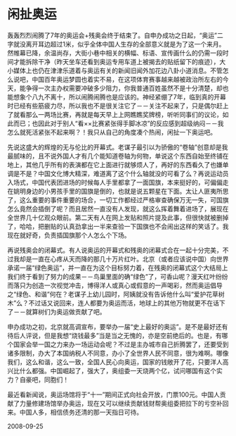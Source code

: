 # 闲扯奥运

轰轰烈烈闹腾了7年的奥运会+残奥会终于结束了。自申办成功之日起，“奥运”二字就没离开耳边超过1米，似乎全体中国人生存的全部意义就是为了这一个来月。然帷幕已降，余温尚存，大街小巷中相关的横幅、标语、宣传画什么的仍需一段时间才能拆除干净（昨天坐车还看到奥运专用车道上被揭去的贴纸留下的痕迹），大小媒体上也仍在津津乐道着与奥运有关的新闻旧闻外加花边八卦小道消息。不管怎么说吧，中国百年奥运梦圆也着实不易，在这项体育赛事越来越被政治所左右的今天，能争得一次主办权需要冲破多少阻力，你我普通百姓虽然不是十分清楚，却也能想象个八九不离十，所以闹腾闹腾也是应该的。神经紧绷了7年，临到真的开幕时已经有些筋疲力尽，所以我也不是很关注它了－－关注不起来了，只是偶尔赶上了就看那么一两场比赛，再就是每天早上上网瞧瞧奖牌榜，听听同事们的议论，如此而已；也因此对于别人“看××比赛紧张得手脚冰凉”的反应感到超级纳闷－－我怎么就死活紧张不起来啊？！我只从自己的角度凑个热闹，闲扯一下奥运吧。

先说这盛大的辉煌的无与伦比的开幕式。老谋子最引以为骄傲的“卷轴”创意却是我最腻味的，且不说外国人才有几个能知道卷轴为何物，单说这个东西自始至终铺在地上，其他几乎所有的表演都在它上面进行就够烦人了，再好的东西看久了也嫌单调是不是？中国文化博大精深，难道离了这个什么轴就没的可看了么？再说运动员入场式，中国代表团进场的时候每人手里都拿了一面国旗，本来挺好的，可偏偏走在姚明身边的小男孩手里的国旗是倒的，也就是说五颗星在下面。太让人匪夷所思了，这么重要的事件重要的场合，一切工作都经过严格审查确保万无一失，可国旗怎么竟然会插倒了呢？而且居然一直没有人发现，就这么挥着舞着进场了，展现在全世界几十亿观众眼前。第二天有人在网上发贴和照片提及此事，但很快就被删掉了，哈哈，把删贴的认真劲拿出一半来查验一下国旗也不会闹出这样的笑话了。我现在就好奇，负责插国旗那个人怎么个下场。

再说残奥会的闭幕式。有人说奥运的开幕式和残奥的闭幕式合在一起十分完美，不过我却是一直在心疼从天而降的那几十万片红叶。北京（或者应该说中国）向世界承诺一届“绿色奥运”，并一直在为这个目标努力着，在残奥的闭幕式这个大结局上我们终于看到了努力的成果－－鸟巢里面的确“绿色”了，可香山呢？漫天红叶纷纷而落只为创造一次视觉冲击，博得洋人或真心或假意的一声喝彩，然而奥运倡导之“绿色、和谐”何在？老谋子上幼儿园时，阿姨就没有告诉他什么叫“爱护花草树木”么？不过话又说回来，连人都要为奥运而活，地球上的其他万物就更不在话下了－－就算树们为奥运做贡献了吧。

申办成功之初，北京就高调宣布，要举办一届“史上最好的奥运”。是不是最好还有待后人评说，但是我想“烧钱最多”当是当之无愧的，亦是空前绝后的。也是，有哪个国家会举一国之力来办一场运动会呢？不过是主办城市自己折腾罢了，还要受到诸多限制，办大了本国纳税人不同意，办小了全世界人民不同意，很为难啊。哪像我们，这么和谐，这么一致，全国人民心向奥运，国家的钱敞开了花，只要洋人高兴比什么都强。中国崛起了，强大了，奥组委一天烧两个亿，试问哪国有这个实力？自豪吧，同胞们！

最近看新闻说，奥运场馆将于“十一”期间正式向社会开放，门票100元。中国人贡献了力量修建场馆举办奥运，现在又可以继续贡献钱财帮奥组委把拉下的亏空补回来。中国人多，相信债务还清的那一天指日可待。

2008-09-25